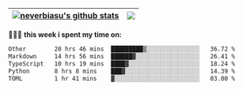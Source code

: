 | <a href="https://github.com/neverbiasu"><img align="center" src="https://github-readme-stats.vercel.app/api?username=neverbiasu&theme=dracula&show_icons=true&hide_border=true&count_private=true" alt="neverbiasu's github stats" /></a> | <a href="https://github.com/neverbiasu"><img align="center" src="https://github-readme-stats.vercel.app/api/top-langs/?username=neverbiasu&theme=dracula&show_icons=true&hide_border=true&layout=compact" /></a> |
| ------------- | ------------- |

👨🏾‍💻 **this week i spent my time on:**
<!--START_SECTION:waka-->

```txt
Other        20 hrs 46 mins  █████████▒░░░░░░░░░░░░░░░   36.72 %
Markdown     14 hrs 56 mins  ██████▓░░░░░░░░░░░░░░░░░░   26.41 %
TypeScript   10 hrs 19 mins  ████▓░░░░░░░░░░░░░░░░░░░░   18.24 %
Python       8 hrs 8 mins    ███▓░░░░░░░░░░░░░░░░░░░░░   14.39 %
TOML         1 hr 41 mins    ▓░░░░░░░░░░░░░░░░░░░░░░░░   03.00 %
```

<!--END_SECTION:waka-->

